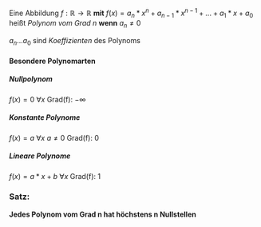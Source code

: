 Eine Abbildung $f: \mathbb{R} \rightarrow \mathbb{R}$
**mit**
$f(x) = a_n*x^n + a_{n-1}*x^{n-1} +... + a_1 *x  + a_0$
heißt *Polynom vom Grad n*
**wenn**
$a_n \neq 0$

$a_n ... a_0$ sind *Koeffizienten* des Polynoms

#### Besondere Polynomarten
##### Nullpolynom
$f(x) = 0$    $\forall x$ 
Grad(f): $-\infty$

##### Konstante Polynome
$f(x) = a$    $\forall x$    $a \neq 0$
Grad(f): $0$

##### Lineare Polynome
$f(x) = a*x + b$    $\forall x$
Grad(f): 1


### Satz: 
**Jedes Polynom vom Grad n hat höchstens n Nullstellen**
